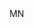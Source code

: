 <?xml version="1.0" encoding="UTF-8"?>
<CustomMetadata xmlns="http://soap.sforce.com/2006/04/metadata">
    <label>MN</label>
</CustomMetadata>
